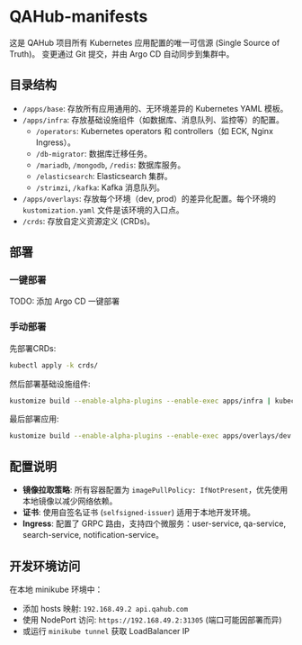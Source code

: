 # QAHub-manifests

这是 QAHub 项目所有 Kubernetes 应用配置的唯一可信源 (Single Source of Truth)。
变更通过 Git 提交，并由 Argo CD 自动同步到集群中。

## 目录结构

- `/apps/base`: 存放所有应用通用的、无环境差异的 Kubernetes YAML 模板。
- `/apps/infra`: 存放基础设施组件（如数据库、消息队列、监控等）的配置。
  - `/operators`: Kubernetes operators 和 controllers（如 ECK, Nginx Ingress）。
  - `/db-migrator`: 数据库迁移任务。
  - `/mariadb`, `/mongodb`, `/redis`: 数据库服务。
  - `/elasticsearch`: Elasticsearch 集群。
  - `/strimzi`, `/kafka`: Kafka 消息队列。
- `/apps/overlays`: 存放每个环境（dev, prod）的差异化配置。每个环境的 `kustomization.yaml` 文件是该环境的入口点。
- `/crds`: 存放自定义资源定义 (CRDs)。

## 部署

### 一键部署
TODO: 添加 Argo CD 一键部署

### 手动部署

先部署CRDs:
```bash
kubectl apply -k crds/
```

然后部署基础设施组件:
```bash
kustomize build --enable-alpha-plugins --enable-exec apps/infra | kubectl apply -f -
```

最后部署应用:
```bash
kustomize build --enable-alpha-plugins --enable-exec apps/overlays/dev | kubectl apply -f -
```



## 配置说明

- **镜像拉取策略**: 所有容器配置为 `imagePullPolicy: IfNotPresent`，优先使用本地镜像以减少网络依赖。
- **证书**: 使用自签名证书 (`selfsigned-issuer`) 适用于本地开发环境。
- **Ingress**: 配置了 GRPC 路由，支持四个微服务：user-service, qa-service, search-service, notification-service。

## 开发环境访问

在本地 minikube 环境中：
- 添加 hosts 映射: `192.168.49.2 api.qahub.com`
- 使用 NodePort 访问: `https://192.168.49.2:31305` (端口可能因部署而异)
- 或运行 `minikube tunnel` 获取 LoadBalancer IP
